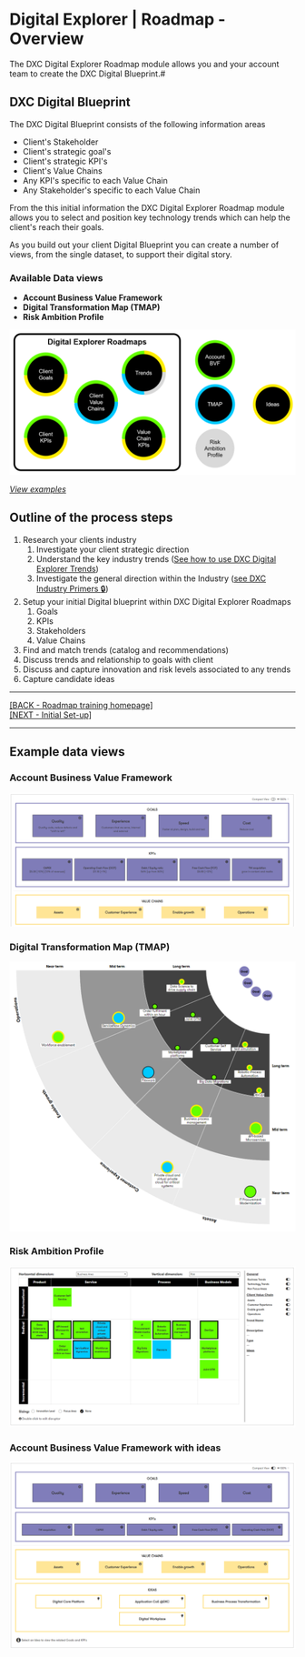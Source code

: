 # Digital Explorer | Roadmap - Overview

The DXC Digital Explorer Roadmap module allows you and your account team to create the DXC Digital Blueprint.# 

## DXC Digital Blueprint
The DXC Digital Blueprint consists of the following information areas

- Client's Stakeholder
- Client's strategic goal's
- Client's strategic KPI's
- Client's Value Chains
- Any KPI's specific to each Value Chain
- Any Stakeholder's specific to each Value Chain

From the this initial information the DXC Digital Explorer Roadmap module allows you to select and position key technology trends which can help the client's reach their goals.


As you build out your client Digital Blueprint you can create a number of views, from the single dataset, to support their digital story.

### Available Data views

- **Account Business Value Framework**
- **Digital Transformation Map (TMAP)**
- **Risk Ambition Profile**

![singleview](images/roadmaps1.png)

[_View examples_](#Example-data-views)


## Outline of the process steps

1. Research your clients industry
    1. Investigate your client strategic direction
    1. Understand the key industry trends ([See how to use DXC Digital Explorer Trends](../Trends/Trends102/readme.md))
    1. Investigate the general direction within the Industry ([see DXC Industry Primers :lock:](https://whatwesell.dxc.com/dxc/industries/))
1. Setup your initial Digital blueprint within DXC Digital Explorer Roadmaps
    1. Goals
    1. KPIs
    1. Stakeholders
    1. Value Chains
1. Find and match trends (catalog and recommendations)
1. Discuss trends and relationship to goals with client
1. Discuss and capture innovation and risk levels associated to any trends
1. Capture candidate ideas

---

[[BACK - Roadmap training homepage]](readme.md)<br>
[[NEXT - Initial Set-up]](InitialSetup.md)


---

## Example data views

### Account Business Value Framework

![](images/SampleBVF.png)

### Digital Transformation Map (TMAP)

![](images/SampleTMAP.png)


### Risk Ambition Profile

![](images/sampleRiskTable.png)


### Account Business Value Framework with ideas
![](images/SampleBVFideas.png)